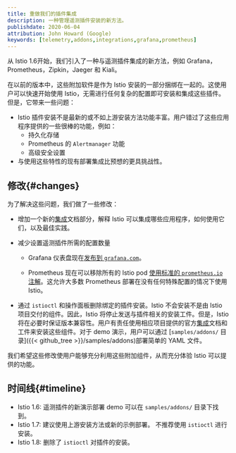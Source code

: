 ```yaml
---
title: 重做我们的插件集成
description: 一种管理遥测插件安装的新方法。
publishdate: 2020-06-04
attribution: John Howard (Google)
keywords: [telemetry,addons,integrations,grafana,prometheus]
---
```


从 Istio 1.6开始，我们引入了一种与遥测插件集成的新方法，例如 Grafana，Prometheus，Zipkin，Jaeger 和 Kiali。

在以前的版本中，这些附加软件是作为 Istio 安装的一部分捆绑在一起的。这使用户可以快速开始使用 Istio，无需进行任何复杂的配置即可安装和集成这些插件。但是，它带来一些问题：

* Istio 插件安装不是最新的或不如上游安装方法功能丰富。用户错过了这些应用程序提供的一些很棒的功能，例如：
    * 持久化存储
    * Prometheus 的 `Alertmanager` 功能
    * 高级安全设置
*  与使用这些特性的现有部署集成比预想的更具挑战性。

## 修改{#changes}

为了解决这些问题，我们做了一些修改：

* 增加一个新的[集成](/zh/docs/ops/integrations/)文档部分，解释 Istio 可以集成哪些应用程序，如何使用它们，以及最佳实践。

* 减少设置遥测插件所需的配置数量

    * Grafana 仪表盘现在[发布到 `grafana.com`](/zh/docs/ops/integrations/grafana/#import-from-grafana-com)。

    * Prometheus 现在可以移除所有的 Istio pod [使用标准的 `prometheus.io` 注解](/zh/docs/ops/integrations/prometheus/#option-2-metrics-merging)。这允许大多数 Prometheus 部署在没有任何特殊配置的情况下使用 Istio。

* 通过 `istioctl` 和操作面板删除绑定的插件安装。Istio 不会安装不是由 Istio 项目交付的组件。因此，Istio 将停止发送与插件相关的安装工件。但是，Istio 将在必要时保证版本兼容性。用户有责任使用相应项目提供的官方[集成](/zh/docs/ops/integrations/)文档和工件来安装这些组件。对于 demo 演示，用户可以通过 [`samples/addons/` 目录]({{< github_tree >}}/samples/addons)部署简单的 YAML 文件。

我们希望这些修改使用户能够充分利用这些附加组件，从而充分体验 Istio 可以提供的功能。

## 时间线{#timeline}

* Istio 1.6: 遥测插件的新演示部署 demo 可以在 `samples/addons/` 目录下找到。
* Istio 1.7: 建议使用上游安装方法或新的示例部署。 不推荐使用 `istioctl` 进行安装。
* Istio 1.8: 删除了 `istioctl` 对插件的安装。
